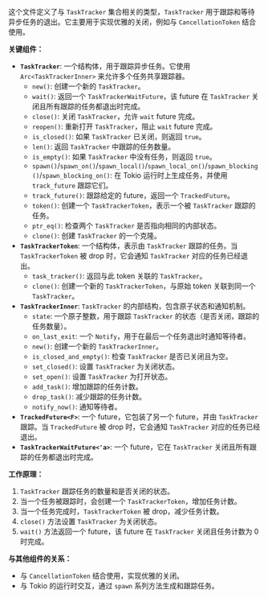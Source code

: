 这个文件定义了与 `TaskTracker` 集合相关的类型，`TaskTracker` 用于跟踪和等待异步任务的退出。它主要用于实现优雅的关闭，例如与 `CancellationToken` 结合使用。

**关键组件：**

*   **`TaskTracker`**:  一个结构体，用于跟踪异步任务。它使用 `Arc<TaskTrackerInner>` 来允许多个任务共享跟踪器。
    *   `new()`: 创建一个新的 `TaskTracker`。
    *   `wait()`: 返回一个 `TaskTrackerWaitFuture`，该 future 在 `TaskTracker` 关闭且所有跟踪的任务都退出时完成。
    *   `close()`: 关闭 `TaskTracker`，允许 `wait` future 完成。
    *   `reopen()`: 重新打开 `TaskTracker`，阻止 `wait` future 完成。
    *   `is_closed()`:  如果 `TaskTracker` 已关闭，则返回 `true`。
    *   `len()`: 返回 `TaskTracker` 中跟踪的任务数量。
    *   `is_empty()`:  如果 `TaskTracker` 中没有任务，则返回 `true`。
    *   `spawn()`/`spawn_on()`/`spawn_local()`/`spawn_local_on()`/`spawn_blocking()`/`spawn_blocking_on()`:  在 Tokio 运行时上生成任务，并使用 `track_future` 跟踪它们。
    *   `track_future()`:  跟踪给定的 future，返回一个 `TrackedFuture`。
    *   `token()`: 创建一个 `TaskTrackerToken`，表示一个被 `TaskTracker` 跟踪的任务。
    *   `ptr_eq()`: 检查两个 `TaskTracker` 是否指向相同的内部状态。
    *   `clone()`: 创建 `TaskTracker` 的一个克隆。
*   **`TaskTrackerToken`**:  一个结构体，表示由 `TaskTracker` 跟踪的任务。当 `TaskTrackerToken` 被 drop 时，它会通知 `TaskTracker` 对应的任务已经退出。
    *   `task_tracker()`:  返回与此 token 关联的 `TaskTracker`。
    *   `clone()`:  创建一个新的 `TaskTrackerToken`，与原始 token 关联到同一个 `TaskTracker`。
*   **`TaskTrackerInner`**:  `TaskTracker` 的内部结构，包含原子状态和通知机制。
    *   `state`:  一个原子整数，用于跟踪 `TaskTracker` 的状态（是否关闭，跟踪的任务数量）。
    *   `on_last_exit`:  一个 `Notify`，用于在最后一个任务退出时通知等待者。
    *   `new()`: 创建一个新的 `TaskTrackerInner`。
    *   `is_closed_and_empty()`: 检查 `TaskTracker` 是否已关闭且为空。
    *   `set_closed()`:  设置 `TaskTracker` 为关闭状态。
    *   `set_open()`:  设置 `TaskTracker` 为打开状态。
    *   `add_task()`:  增加跟踪的任务计数。
    *   `drop_task()`:  减少跟踪的任务计数。
    *   `notify_now()`:  通知等待者。
*   **`TrackedFuture<F>`**:  一个 future，它包装了另一个 future，并由 `TaskTracker` 跟踪。当 `TrackedFuture` 被 drop 时，它会通知 `TaskTracker` 对应的任务已经退出。
*   **`TaskTrackerWaitFuture<'a>`**:  一个 future，它在 `TaskTracker` 关闭且所有跟踪的任务都退出时完成。

**工作原理：**

1.  `TaskTracker` 跟踪任务的数量和是否关闭的状态。
2.  当一个任务被跟踪时，会创建一个 `TaskTrackerToken`，增加任务计数。
3.  当一个任务完成时，`TaskTrackerToken` 被 drop，减少任务计数。
4.  `close()` 方法设置 `TaskTracker` 为关闭状态。
5.  `wait()` 方法返回一个 future，该 future 在 `TaskTracker` 关闭且任务计数为 0 时完成。

**与其他组件的关系：**

*   与 `CancellationToken` 结合使用，实现优雅的关闭。
*   与 Tokio 的运行时交互，通过 `spawn` 系列方法生成和跟踪任务。
